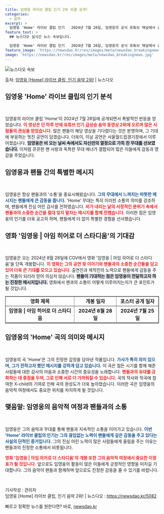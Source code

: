 ```yaml
---
title: 임영웅 라이브 클립 인기 2위 비결 공개!
categories:
  - 음악
excerpt: >
  임영웅 'Home' 라이브 클립 인기   2024년 7월 26일, 임영웅의 공식 유튜브 채널에서 공개된 '[…
feature_text: >
  ## 뉴스다오 실시간 뉴스 속보입니다.

  임영웅 'Home' 라이브 클립 인기   2024년 7월 26일, 임영웅의 공식 유튜브 채널에서 공개된 '[…
feature_image: 'https://newsdao.kr/res/images/meta/newsdao_breakingnews.jpg'
image: 'https://newsdao.kr/res/images/meta/newsdao_breakingnews.jpg'
---
```


![뉴스다오 속보](https://newsdao.kr/res/images/meta/newsdao_breakingnews.jpg)

<p>출처: <a href="https://newsdao.kr/5082" rel="dofollow">임영웅 [Home] 라이브 클립, 인기 음악 2위!</a> | 뉴스다오</p>

<h2 data-ke-size="size26">임영웅 'Home' 라이브 클립의 인기 분석</h2>

<p data-ke-size="size16">&nbsp;</p>

임영웅의 라이브 클립 'Home'이 2024년 7월 26일에 공개되면서 폭발적인 반응을 얻었습니다. <b><span style="color: #ee2323;">이 영상은 단 하루 만에 유튜브 인기 급상승 음악 동영상 2위에 오르며 많은 사람들의 관심을 받았습니다.</span></b> 많은 팬들이 해당 영상을 기다렸다는 것은 분명하며, 그 기대에 부응하는 멋진 공연이 담겼습니다. 더욱이, 이날 공연은 서울월드컵경기장에서 이루어졌습니다. <b><span style="background-color: #21538527;">임영웅은 비 오는 날씨 속에서도 자신만의 열정으로 가득 찬 무대를 선보였습니다.</span></b> 이처럼 끈끈한 팬 사랑과 독특한 무대 매너가 결합되어 많은 이들에게 감동과 영감을 주었습니다.

<h2 data-ke-size="size26">임영웅과 팬들 간의 특별한 메시지</h2>

<p data-ke-size="size16">&nbsp;</p>

임영웅은 항상 팬들과의 '소통'을 중요시해왔습니다. <b><span style="color: #1a5490;">그의 무대에서 느껴지는 따뜻한 메시지는 팬들에게 큰 감동을 줍니다.</span></b> 'Home' 무대는 특히 이러한 소통의 의미를 강조하며, 팬들에게 진심 어린 감사를 전하였습니다. <b><span style="color: #ee2323;">비가 내리는 날의 서정적인 분위기 속에서 팬들과의 소중한 순간을 절대 잊지 말자는 메시지를 함께 전했습니다.</span></b> 이러한 점은 임영웅의 인기를 더욱 공고히 하며, 팬들에게 더 없이 특별한 경험을 선사했습니다.

<h2 data-ke-size="size26">영화 '임영웅 | 아임 히어로 더 스타디움'의 기대감</h2>

<p data-ke-size="size16">&nbsp;</p>

임영웅은 오는 2024년 8월 28일에 CGV에서 영화 '임영웅 | 아임 히어로 더 스타디움'을 단독 개봉합니다. <b><span style="color: #ee2323;">이 영화는 그의 공연 뒷 이야기와 팬들과의 소중한 순간들을 담고 있어 더욱 큰 기대를 모으고 있습니다.</span></b> 출연진과 제작진의 노력으로 팬들에게 감동을 주는 작품이 되리라 믿어 의심치 않습니다. <b><span style="background-color: #21538527;">팬들이 기대하는 점은 임영웅이 전달하고자 하는 진정한 메시지입니다.</span></b> 영화에서 팬과의 소통이 어떻게 이루어지는지가 큰 포인트가 될 것입니다.

<table style="width: 100%;" border="1">
  <tr>
    <td style="text-align: center; height: 17px;"><b>영화 제목</b></td>
    <td style="text-align: center; height: 17px;"><b>개봉 일자</b></td>
    <td style="text-align: center; height: 17px;"><b>포스터 공개 일자</b></td>
  </tr>
  <tr>
    <td style="text-align: center; height: 17px;"><b>임영웅 | 아임 히어로 더 스타디움</b></td>
    <td style="text-align: center; height: 17px;"><b>2024년 8월 28일</b></td>
    <td style="text-align: center; height: 17px;"><b>2024년 7월 25일</b></td>
  </tr>
</table>

<h2 data-ke-size="size26">임영웅의 'Home' 곡의 의미와 메시지</h2>

<p data-ke-size="size16">&nbsp;</p>

임영웅의 곡 'Home'은 그의 진정한 감정을 담아낸 작품입니다. <b><span style="color: #1a5490;">가사가 특히 의미 있으며, 그가 전하고자 했던 메시지를 강하게 담고 있습니다.</span></b> 이 곡은 힘든 시기를 함께 해준 사람들에 대한 감사의 마음과 소중한 시간의 중요성을 노래합니다. <b><span style="color: #ee2323;">팬들과의 유대를 강화하는 데 중점을 두며, 그로 인해 서로 더 가까워질 수 있습니다.</span></b> 곡의 작사와 작곡에 참여한 X-child의 기여로 인해 곡의 완성도가 더욱 높아졌습니다. 이러한 곡은 임영웅의 음악적 여정에서도 중요한 위치를 차지하게 될 것입니다.

<h2 data-ke-size="size26">맺음말: 임영웅의 음악적 여정과 팬들과의 소통</h2>

<p data-ke-size="size16">&nbsp;</p>

임영웅은 그의 음악과 무대를 통해 팬들과 지속적인 소통을 이어가고 있습니다. <b><span style="color: #1a5490;">이번 'Home' 라이브 클립의 인기는 그의 끊임없는 노력이 팬들에게 깊은 감동을 주고 있다는 사실의 단적인 증거입니다.</span></b> 그의 진심 어린 노력이 많은 사람들에게 울림을 주는 이유는 팬들과의 진정한 소통에서 비롯됩니다. 

<b><span style="color: #ee2323;">영화 '임영웅 | 아임 히어로 더 스타디움'의 개봉 또한 그의 음악적 여정에서 중요한 이정표가 될 것입니다.</span></b> 앞으로도 임영웅의 활동이 많은 이들에게 긍정적인 영향을 미치길 기대합니다. 그의 음악이 팬들과 함께하며 앞으로도 진정한 감동을 줄 수 있기를 바랍니다.

<p data-ke-size="size16">&nbsp;</p>

기사작성 : 관리자  
임영웅 [Home] 라이브 클립, 인기 음악 2위! | 뉴스다오 : https://newsdao.kr/5082 

빠르고 정확한 뉴스를 원한다면? 바로, <a href="https://newsdao.kr" rel="dofollow">newsdao.kr</a>


